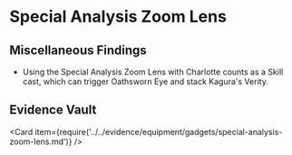 # Special Analysis Zoom Lens

## Miscellaneous Findings

* Using the Special Analysis Zoom Lens with Charlotte counts as a Skill cast, which can trigger Oathsworn Eye and stack Kagura's Verity.

## Evidence Vault

<Card item={require('../../evidence/equipment/gadgets/special-analysis-zoom-lens.md')} />

